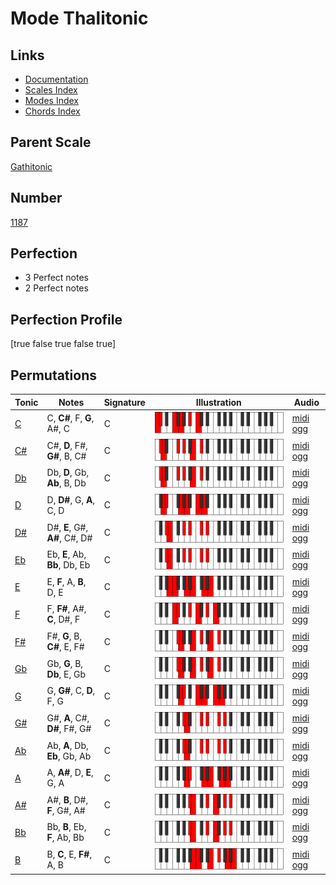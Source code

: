# Mode Thalitonic

## Links

- [Documentation](index.md)
- [Scales Index](Scales.md)
- [Modes Index](Modes.md)
- [Chords Index](Chords.md)

## Parent Scale

[Gathitonic](ScaleGathitonic.md)

## Number

[1187](https://ianring.com/musictheory/scales/1187)

## Perfection

- 3 Perfect notes
- 2 Perfect notes

## Perfection Profile

[true false true false true]

## Permutations

| Tonic | Notes | Signature | Illustration | Audio |
|-------|-------|-----------|--------------|-------|
| [C](ModeCNaturalThalitonic.md) | C, **C#**, F, **G**, A#, C | C | ![CNaturalThalitonic](ModeCNaturalThalitonic.png) | [midi](ModeCNaturalThalitonic.mid) [ogg](ModeCNaturalThalitonic.ogg) |
| [C#](ModeCSharpThalitonic.md) | C#, **D**, F#, **G#**, B, C# | C | ![CSharpThalitonic](ModeCSharpThalitonic.png) | [midi](ModeCSharpThalitonic.mid) [ogg](ModeCSharpThalitonic.ogg) |
| [Db](ModeDFlatThalitonic.md) | Db, **D**, Gb, **Ab**, B, Db | C | ![DFlatThalitonic](ModeDFlatThalitonic.png) | [midi](ModeDFlatThalitonic.mid) [ogg](ModeDFlatThalitonic.ogg) |
| [D](ModeDNaturalThalitonic.md) | D, **D#**, G, **A**, C, D | C | ![DNaturalThalitonic](ModeDNaturalThalitonic.png) | [midi](ModeDNaturalThalitonic.mid) [ogg](ModeDNaturalThalitonic.ogg) |
| [D#](ModeDSharpThalitonic.md) | D#, **E**, G#, **A#**, C#, D# | C | ![DSharpThalitonic](ModeDSharpThalitonic.png) | [midi](ModeDSharpThalitonic.mid) [ogg](ModeDSharpThalitonic.ogg) |
| [Eb](ModeEFlatThalitonic.md) | Eb, **E**, Ab, **Bb**, Db, Eb | C | ![EFlatThalitonic](ModeEFlatThalitonic.png) | [midi](ModeEFlatThalitonic.mid) [ogg](ModeEFlatThalitonic.ogg) |
| [E](ModeENaturalThalitonic.md) | E, **F**, A, **B**, D, E | C | ![ENaturalThalitonic](ModeENaturalThalitonic.png) | [midi](ModeENaturalThalitonic.mid) [ogg](ModeENaturalThalitonic.ogg) |
| [F](ModeFNaturalThalitonic.md) | F, **F#**, A#, **C**, D#, F | C | ![FNaturalThalitonic](ModeFNaturalThalitonic.png) | [midi](ModeFNaturalThalitonic.mid) [ogg](ModeFNaturalThalitonic.ogg) |
| [F#](ModeFSharpThalitonic.md) | F#, **G**, B, **C#**, E, F# | C | ![FSharpThalitonic](ModeFSharpThalitonic.png) | [midi](ModeFSharpThalitonic.mid) [ogg](ModeFSharpThalitonic.ogg) |
| [Gb](ModeGFlatThalitonic.md) | Gb, **G**, B, **Db**, E, Gb | C | ![GFlatThalitonic](ModeGFlatThalitonic.png) | [midi](ModeGFlatThalitonic.mid) [ogg](ModeGFlatThalitonic.ogg) |
| [G](ModeGNaturalThalitonic.md) | G, **G#**, C, **D**, F, G | C | ![GNaturalThalitonic](ModeGNaturalThalitonic.png) | [midi](ModeGNaturalThalitonic.mid) [ogg](ModeGNaturalThalitonic.ogg) |
| [G#](ModeGSharpThalitonic.md) | G#, **A**, C#, **D#**, F#, G# | C | ![GSharpThalitonic](ModeGSharpThalitonic.png) | [midi](ModeGSharpThalitonic.mid) [ogg](ModeGSharpThalitonic.ogg) |
| [Ab](ModeAFlatThalitonic.md) | Ab, **A**, Db, **Eb**, Gb, Ab | C | ![AFlatThalitonic](ModeAFlatThalitonic.png) | [midi](ModeAFlatThalitonic.mid) [ogg](ModeAFlatThalitonic.ogg) |
| [A](ModeANaturalThalitonic.md) | A, **A#**, D, **E**, G, A | C | ![ANaturalThalitonic](ModeANaturalThalitonic.png) | [midi](ModeANaturalThalitonic.mid) [ogg](ModeANaturalThalitonic.ogg) |
| [A#](ModeASharpThalitonic.md) | A#, **B**, D#, **F**, G#, A# | C | ![ASharpThalitonic](ModeASharpThalitonic.png) | [midi](ModeASharpThalitonic.mid) [ogg](ModeASharpThalitonic.ogg) |
| [Bb](ModeBFlatThalitonic.md) | Bb, **B**, Eb, **F**, Ab, Bb | C | ![BFlatThalitonic](ModeBFlatThalitonic.png) | [midi](ModeBFlatThalitonic.mid) [ogg](ModeBFlatThalitonic.ogg) |
| [B](ModeBNaturalThalitonic.md) | B, **C**, E, **F#**, A, B | C | ![BNaturalThalitonic](ModeBNaturalThalitonic.png) | [midi](ModeBNaturalThalitonic.mid) [ogg](ModeBNaturalThalitonic.ogg) |
